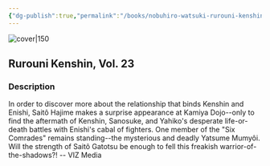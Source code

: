 ```yaml
---
{"dg-publish":true,"permalink":"/books/nobuhiro-watsuki-rurouni-kenshin-vol-23/","title":"\"Rurouni Kenshin, Vol. 23\"","tags":["manga","Fantasy"]}
---
```




![cover|150](http://books.google.com/books/content?id=WbDwAQAAQBAJ&printsec=frontcover&img=1&zoom=1&source=gbs_api)

## Rurouni Kenshin, Vol. 23

### Description

In order to discover more about the relationship that binds Kenshin and Enishi, Saitô Hajime makes a surprise appearance at Kamiya Dojo--only to find the aftermath of Kenshin, Sanosuke, and Yahiko's desperate life-or-death battles with Enishi's cabal of fighters. One member of the "Six Comrades" remains standing--the mysterious and deadly Yatsume Mumyôi. Will the strength of Saitô Gatotsu be enough to fell this freakish warrior-of-the-shadows?! -- VIZ Media
```
